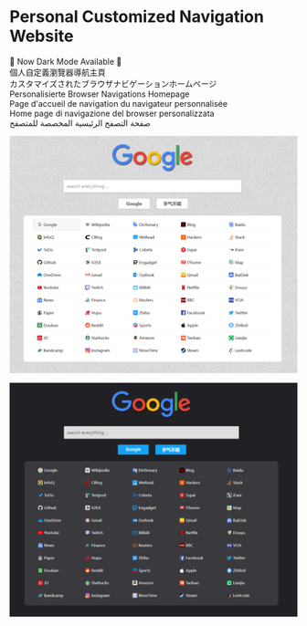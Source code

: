 # Personal Customized Navigation Website

🦄 Now Dark Mode Available 🦄  
個人自定義瀏覽器導航主頁  
カスタマイズされたブラウザナビゲーションホームページ  
Personalisierte Browser Navigations Homepage  
Page d'accueil de navigation du navigateur personnalisée  
Home page di navigazione del browser personalizzata  
صفحة التصفح الرئيسية المخصصة للمتصفح  

![tojohnonly](https://github.com/tojohnonly/personal.navigation.website/blob/master/Ensk's%20Web/images/Demo.png)


![tojohnonly](https://github.com/tojohnonly/personal.navigation.website/blob/master/Ensk's%20Web%20Dark/images/Demo.png)


